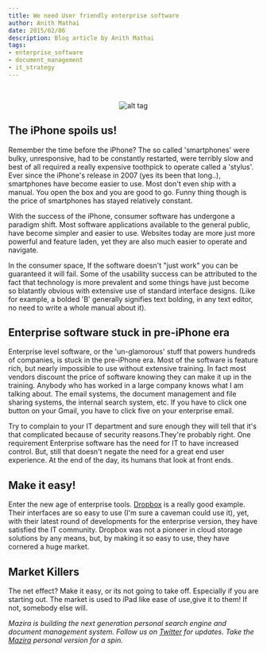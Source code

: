 ```yaml
---
title: We need User friendly enterprise software
author: Anith Mathai
date: 2015/02/06
description: Blog article by Anith Mathai
tags:
- enterprise_software
- document_management
- it_strategy
---
```

<br><center>![alt tag](https://media.licdn.com/mpr/mpr/jc/p/5/005/0b5/3fc/16e5a6d.jpg)</center>

## The iPhone spoils us!

Remember the time before the iPhone? The so called 'smartphones' were bulky, unresponsive, had to be constantly restarted, were terribly slow and best of all required a really expensive toothpick to operate called a 'stylus'. Ever since the iPhone's release in 2007 (yes its been that long..), smartphones have become easier to use. Most don't even ship with a manual. You open the box and you are good to go. Funny thing though is the price of smartphones has stayed relatively constant.

With the success of the iPhone, consumer software has undergone a paradigm shift. Most software applications available to the general public, have become simpler and easier to use. Websites today are more just more powerful and feature laden, yet they are also much easier to operate and navigate.

In the consumer space, If the software doesn't "just work" you can be guaranteed it will fail. Some of the usability success can be attributed to the fact that technology is more prevalent and some things have just become so blatantly obvious with extensive use of standard interface designs. (Like for example, a bolded 'B' generally signifies text bolding, in any text editor, no need to write a whole manual about it).

## Enterprise software stuck in pre-iPhone era

Enterprise level software, or the 'un-glamorous' stuff that powers hundreds of companies, is stuck in the pre-iPhone era. Most of the software is feature rich, but nearly impossible to use without extensive training. In fact most vendors discount the price of software knowing they can make it up in the training. Anybody who has worked in a large company knows what I am talking about. The email systems, the document management and file sharing systems, the internal search system, etc. If you have to click one button on your Gmail, you have to click five on your enterprise email.

Try to complain to your IT department and sure enough they will tell that it's that complicated because of security reasons.They're probably right. One requirement Enterprise software has the need for IT to have increased control. But, still that doesn't negate the need for a great end user experience. At the end of the day, its humans that look at front ends.

## Make it easy!

Enter the new age of enterprise tools. [Dropbox](https://www.dropbox.com) is a really good example. Their interfaces are so easy to use (I'm sure a caveman could use it), yet, with their latest round of developments for the enterprise version, they have satisfied the IT community. Dropbox was not a pioneer in cloud storage solutions by any means, but, by making it so easy to use, they have cornered a huge market.

## Market Killers

The net effect? Make it easy, or its not going to take off. Especially if you are starting out. The market is used to iPad like ease of use,give it to them! If not, somebody else will.

_Mazira is building the next generation personal search engine and document management system. Follow us on [Twitter](https://twitter.com/Mazira) for updates. Take the [Mazira](https://www.mazira.me/) personal version for a spin._